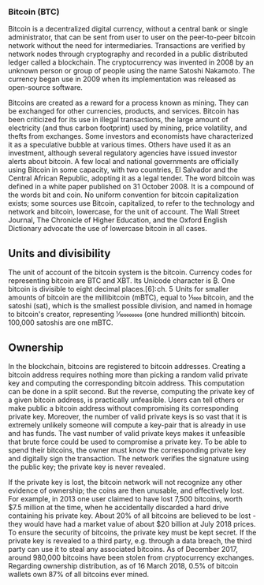 ﻿### Bitcoin (BTC)
Bitcoin is a decentralized digital currency, without a central bank or single administrator, that can be sent from user to user on the peer-to-peer bitcoin network without the need for intermediaries. Transactions are verified by network nodes through cryptography and recorded in a public distributed ledger called a blockchain. The cryptocurrency was invented in 2008 by an unknown person or group of people using the name Satoshi Nakamoto. The currency began use in 2009 when its implementation was released as open-source software.

Bitcoins are created as a reward for a process known as mining. They can be exchanged for other currencies, products, and services. Bitcoin has been criticized for its use in illegal transactions, the large amount of electricity (and thus carbon footprint) used by mining, price volatility, and thefts from exchanges. Some investors and economists have characterized it as a speculative bubble at various times. Others have used it as an investment, although several regulatory agencies have issued investor alerts about bitcoin.
A few local and national governments are officially using Bitcoin in some capacity, with two countries, El Salvador and the Central African Republic, adopting it as a legal tender.
The word bitcoin was defined in a white paper published on 31 October 2008. It is a compound of the words bit and coin. No uniform convention for bitcoin capitalization exists; some sources use Bitcoin, capitalized, to refer to the technology and network and bitcoin, lowercase, for the unit of account. The Wall Street Journal, The Chronicle of Higher Education, and the Oxford English Dictionary advocate the use of lowercase bitcoin in all cases.
## Units and divisibility
The unit of account of the bitcoin system is the bitcoin. Currency codes for representing bitcoin are BTC and XBT. Its Unicode character is ₿. One bitcoin is divisible to eight decimal places.[6]: ch. 5  Units for smaller amounts of bitcoin are the millibitcoin (mBTC), equal to 1⁄1000 bitcoin, and the satoshi (sat), which is the smallest possible division, and named in homage to bitcoin's creator, representing 1⁄100000000 (one hundred millionth) bitcoin. 100,000 satoshis are one mBTC.

## Ownership
In the blockchain, bitcoins are registered to bitcoin addresses. Creating a bitcoin address requires nothing more than picking a random valid private key and computing the corresponding bitcoin address. This computation can be done in a split second. But the reverse, computing the private key of a given bitcoin address, is practically unfeasible. Users can tell others or make public a bitcoin address without compromising its corresponding private key. Moreover, the number of valid private keys is so vast that it is extremely unlikely someone will compute a key-pair that is already in use and has funds. The vast number of valid private keys makes it unfeasible that brute force could be used to compromise a private key. To be able to spend their bitcoins, the owner must know the corresponding private key and digitally sign the transaction. The network verifies the signature using the public key; the private key is never revealed.

If the private key is lost, the bitcoin network will not recognize any other evidence of ownership; the coins are then unusable, and effectively lost. For example, in 2013 one user claimed to have lost 7,500 bitcoins, worth $7.5 million at the time, when he accidentally discarded a hard drive containing his private key. About 20% of all bitcoins are believed to be lost -they would have had a market value of about $20 billion at July 2018 prices.
To ensure the security of bitcoins, the private key must be kept secret. If the private key is revealed to a third party, e.g. through a data breach, the third party can use it to steal any associated bitcoins. As of December 2017, around 980,000 bitcoins have been stolen from cryptocurrency exchanges.
Regarding ownership distribution, as of 16 March 2018, 0.5% of bitcoin wallets own 87% of all bitcoins ever mined.


